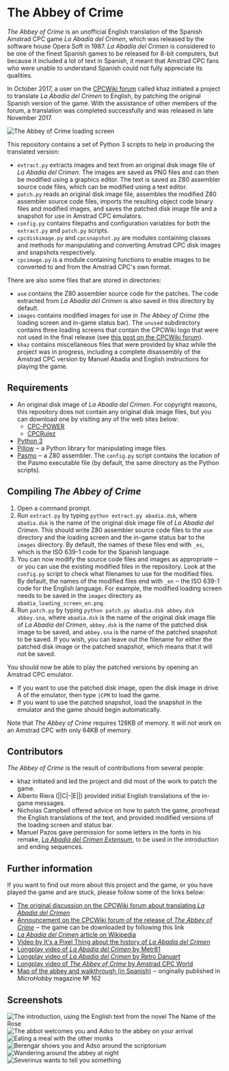 # The Abbey of Crime

*The Abbey of Crime* is an unofficial English translation of the Spanish Amstrad CPC game *La Abadía del Crimen*, which was released by the software house Opera Soft in 1987. *La Abadía del Crimen* is considered to be one of the finest Spanish games to be released for 8-bit computers, but because it included a lot of text in Spanish, it meant that Amstrad CPC fans who were unable to understand Spanish could not fully appreciate its qualities.

In October 2017, a user on the [CPCWiki forum](https://www.cpcwiki.eu/forum/) called khaz initiated a project to translate *La Abadía del Crimen* to English, by patching the original Spanish version of the game. With the assistance of other members of the forum, a translation was completed successfully and was released in late November 2017.

![*The Abbey of Crime* loading screen](images/screenshots/AbbeyOfCrimeThe_LoadingScreen.png)

This repository contains a set of Python 3 scripts to help in producing the translated version:

* `extract.py` extracts images and text from an original disk image file of *La Abadía del Crimen*. The images are saved as PNG files and can then be modified using a graphics editor. The text is saved as Z80 assembler source code files, which can be modified using a text editor.
* `patch.py` reads an original disk image file, assembles the modified Z80 assembler source code files, imports the resulting object code binary files and modified images, and saves the patched disk image file and a snapshot for use in Amstrad CPC emulators.
* `config.py` contains filepaths and configuration variables for both the `extract.py` and `patch.py` scripts.
* `cpcdiskimage.py` and `cpcsnapshot.py` are modules containing classes and methods for manipulating and converting Amstrad CPC disk images and snapshots respectively.
* `cpcimage.py` is a module containing functions to enable images to be converted to and from the Amstrad CPC's own format.

There are also some files that are stored in directories:

* `asm` contains the Z80 assembler source code for the patches. The code extracted from *La Abadía del Crimen* is also saved in this directory by default.
* `images` contains modified images for use in *The Abbey of Crime* (the loading screen and in-game status bar). The `unused` subdirectory contains three loading screens that contain the CPCWiki logo that were not used in the final release (see [this post on the CPCWiki forum](https://www.cpcwiki.eu/forum/games/la-abadia-del-crimen-in-english/msg150969/#msg150969)).
* `khaz` contains miscellaneous files that were provided by khaz while the project was in progress, including a complete disassembly of the Amstrad CPC version by Manuel Abadia and English instructions for playing the game.

## Requirements ##

* An original disk image of *La Abadía del Crimen*. For copyright reasons, this repository does not contain any original disk image files, but you can download one by visiting any of the web sites below:
  * [CPC-POWER](https://www.cpc-power.com/)
  * [CPCRulez](https://cpcrulez.fr/)
* [Python 3](https://www.python.org/)
* [Pillow](https://python-pillow.org/) ‒ a Python library for manipulating image files
* [Pasmo](http://pasmo.speccy.org/) ‒ a Z80 assembler. The `config.py` script contains the location of the Pasmo executable file (by default, the same directory as the Python scripts).

## Compiling *The Abbey of Crime*

1. Open a command prompt.
2. Run `extract.py` by typing `python extract.py abadia.dsk`, where `abadia.dsk` is the name of the original disk image file of *La Abadía del Crimen*. This should write Z80 assembler source code files to the `asm` directory and the loading screen and the in-game status bar to the `images` directory. By default, the names of these files end with `_es`, which is the ISO 639-1 code for the Spanish language.
3. You can now modify the source code files and images as appropriate ‒ or you can use the existing modified files in the repository. Look at the `config.py` script to check what filenames to use for the modified files. By default, the names of the modified files end with `_en` ‒ the ISO 639-1 code for the English language. For example, the modified loading screen needs to be saved in the `images` directory as `abadia_loading_screen_en.png`.
4. Run `patch.py` by typing `python patch.py abadia.dsk abbey.dsk abbey.sna`, where `abadia.dsk` is the name of the original disk image file of *La Abadía del Crimen*, `abbey.dsk` is the name of the patched disk image to be saved, and `abbey.sna` is the name of the patched snapshot to be saved. If you wish, you can leave out the filename for either the patched disk image or the patched snapshot, which means that it will not be saved.

You should now be able to play the patched versions by opening an Amstrad CPC emulator.

* If you want to use the patched disk image, open the disk image in drive A of the emulator, then type `|CPM` to load the game.
* If you want to use the patched snapshot, load the snapshot in the emulator and the game should begin automatically.

Note that *The Abbey of Crime* requires 128KB of memory. It will not work on an Amstrad CPC with only 64KB of memory.

## Contributors

*The Abbey of Crime* is the result of contributions from several people:

* khaz initiated and led the project and did most of the work to patch the game.
* Alberto Riera (||C|-|E||) provided initial English translations of the in-game messages.
* Nicholas Campbell offered advice on how to patch the game, proofread the English translations of the text, and provided modified versions of the loading screen and status bar.
* Manuel Pazos gave permission for some letters in the fonts in his remake, [*La Abadía del Crimen Extensum*](http://www.abadiadelcrimenextensum.com/), to be used in the introduction and ending sequences.

## Further information

If you want to find out more about this project and the game, or you have played the game and are stuck, please follow some of the links below:

* [The original discussion on the CPCWiki forum about translating *La Abadía del Crimen*](https://www.cpcwiki.eu/forum/games/la-abadia-del-crimen-in-english/msg149893/#msg149893)
* [Announcement on the CPCWiki forum of the release of *The Abbey of Crime*](https://www.cpcwiki.eu/forum/games/la-abadia-del-crimen-the-abbey-of-crime-finally-in-english!/) ‒ the game can be downloaded by following this link
* [*La Abadía del Crimen* article on Wikipedia](https://en.wikipedia.org/wiki/La_Abad%C3%ADa_del_Crimen)
* [Video by It's a Pixel Thing about the history of *La Abadía del Crimen*](https://www.youtube.com/watch?v=MdhsqMFRQMo)
* [Longplay video of *La Abadía del Crimen* by Metr81](https://www.youtube.com/watch?v=uDBDAVxwIxo)
* [Longplay video of *La Abadía del Crimen* by Retro Danuart](https://www.youtube.com/watch?v=wpCv8OngE1g)
* [Longplay video of *The Abbey of Crime* by Amstrad CPC World](https://www.youtube.com/watch?v=YpGBSjZLvsQ)
* [Map of the abbey and walkthrough (in Spanish)](https://archive.org/download/World_of_Spectrum_June_2017_Mirror/World%20of%20Spectrum%20June%202017%20Mirror.zip/World%20of%20Spectrum%20June%202017%20Mirror/sinclair/games-maps/a/AbadiaDelCrimenLa.jpg) ‒ originally published in *MicroHobby* magazine № 162

## Screenshots

 ![The introduction, using the English text from the novel *The Name of the Rose*](images/screenshots/AbbeyOfCrimeThe_Introduction.png) ![The abbot welcomes you and Adso to the abbey on your arrival](images/screenshots/AbbeyOfCrimeThe_Game_1.png) ![Eating a meal with the other monks](images/screenshots/AbbeyOfCrimeThe_Game_3.png) ![Berengar shows you and Adso around the scriptorium](images/screenshots/AbbeyOfCrimeThe_Game_4.png) ![Wandering around the abbey at night](images/screenshots/AbbeyOfCrimeThe_Game_5.png) ![Severinus wants to tell you something](images/screenshots/AbbeyOfCrimeThe_Game_6.png)
 
